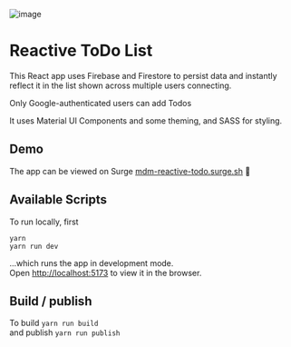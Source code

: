 ![image](https://user-images.githubusercontent.com/7467069/112333926-ed67c400-8cb2-11eb-9262-b323a0bb9e27.png)

# Reactive ToDo List
This React app uses Firebase and Firestore to persist data and instantly reflect it in the list shown across multiple users connecting.

Only Google-authenticated users can add Todos

It uses Material UI Components and some theming, and SASS for styling.

## Demo
The app can be viewed on Surge  [mdm-reactive-todo.surge.sh](https://mdm-reactive-todo.surge.sh) 🚀

## Available Scripts
To run locally, first
```
yarn
yarn run dev
```
...which runs the app in development mode.\
Open [http://localhost:5173](http://localhost:5173) to view it in the browser.
## Build / publish

 To build `yarn run build`  
 and publish `yarn run publish`